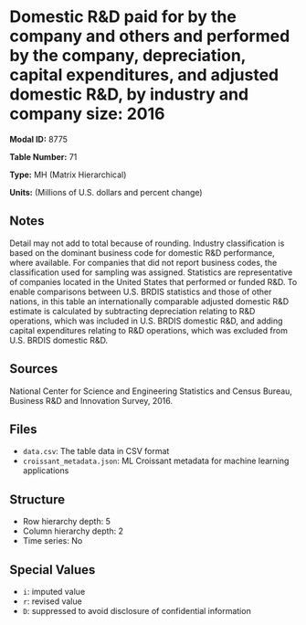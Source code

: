 # Domestic R&D paid for by the company and others and performed by the company, depreciation, capital expenditures, and adjusted domestic R&D, by industry and company size: 2016

**Modal ID:** 8775

**Table Number:** 71

**Type:** MH (Matrix Hierarchical)

**Units:** (Millions of U.S. dollars and percent change)

## Notes

Detail may not add to total because of rounding. Industry classification is based on the dominant business code for domestic R&D performance, where available. For companies that did not report business codes, the classification used for sampling was assigned. Statistics are representative of companies located in the United States that performed or funded R&D. To enable comparisons between U.S. BRDIS statistics and those of other nations, in this table an internationally comparable adjusted domestic R&D estimate is calculated by subtracting depreciation relating to R&D operations, which was included in U.S. BRDIS domestic R&D, and adding capital expenditures relating to R&D operations, which was excluded from U.S. BRDIS domestic R&D.

## Sources

National Center for Science and Engineering Statistics and Census Bureau, Business R&D and Innovation Survey, 2016.

## Files

- `data.csv`: The table data in CSV format
- `croissant_metadata.json`: ML Croissant metadata for machine learning applications

## Structure

- Row hierarchy depth: 5
- Column hierarchy depth: 2
- Time series: No

## Special Values

- `i`: imputed value
- `r`: revised value
- `D`: suppressed to avoid disclosure of confidential information
